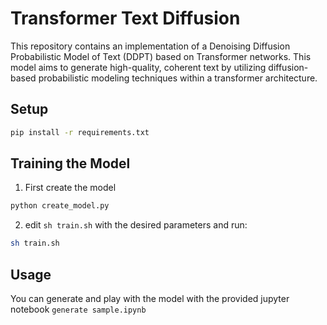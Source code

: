 # Transformer Text Diffusion


This repository contains an implementation of a Denoising Diffusion Probabilistic Model of Text (DDPT) based on Transformer networks. This model aims to generate high-quality, coherent text by utilizing diffusion-based probabilistic modeling techniques within a transformer architecture.


## Setup

```bash
pip install -r requirements.txt
```


## Training the Model

1. First create the model
```bash
python create_model.py
```
2. edit `sh train.sh` with the desired parameters and run:
```bash
sh train.sh
```
## Usage

You can generate and play with the model with the provided jupyter notebook `generate sample.ipynb`
